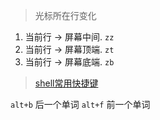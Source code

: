 
> 光标所在行变化

1. 当前行 -> 屏幕中间. `zz`
2. 当前行 -> 屏幕顶端. `zt`
3. 当前行 -> 屏幕底端. `zb`



> [shell常用快捷键](https://github.com/hokein/Wiki/wiki/Bash-Shell%E5%B8%B8%E7%94%A8%E5%BF%AB%E6%8D%B7%E9%94%AE)

`alt+b`   后一个单词
`alt+f`   前一个单词
